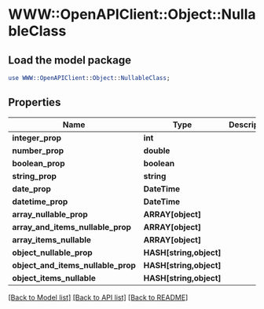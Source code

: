 # WWW::OpenAPIClient::Object::NullableClass

## Load the model package
```perl
use WWW::OpenAPIClient::Object::NullableClass;
```

## Properties
Name | Type | Description | Notes
------------ | ------------- | ------------- | -------------
**integer_prop** | **int** |  | [optional] 
**number_prop** | **double** |  | [optional] 
**boolean_prop** | **boolean** |  | [optional] 
**string_prop** | **string** |  | [optional] 
**date_prop** | **DateTime** |  | [optional] 
**datetime_prop** | **DateTime** |  | [optional] 
**array_nullable_prop** | **ARRAY[object]** |  | [optional] 
**array_and_items_nullable_prop** | **ARRAY[object]** |  | [optional] 
**array_items_nullable** | **ARRAY[object]** |  | [optional] 
**object_nullable_prop** | **HASH[string,object]** |  | [optional] 
**object_and_items_nullable_prop** | **HASH[string,object]** |  | [optional] 
**object_items_nullable** | **HASH[string,object]** |  | [optional] 

[[Back to Model list]](../README.md#documentation-for-models) [[Back to API list]](../README.md#documentation-for-api-endpoints) [[Back to README]](../README.md)


